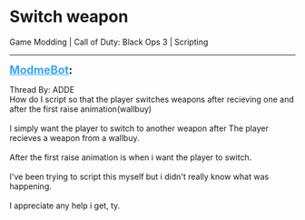 # Switch weapon
Game Modding | Call of Duty: Black Ops 3 | Scripting

---
<strong style="font-size: 1.4em;"><span style="text-decoration: underline;text-decoration-color: #34a7f9;"><span style="color:#34a7f9;">ModmeBot</span></span>:</strong>

<p>Thread By: ADDE<br />How do I script so that the player switches weapons after recieving one and after the first raise animation(wallbuy)<br /><br />I simply want the player to switch to another weapon after The player recieves a weapon from a wallbuy.<br /><br />After the first raise animation is when i want the player to switch.<br /><br />I&#39;ve been trying to script this myself but i didn&#39;t really know what was happening.<br /><br />I appreciate any help i get, ty.</p>
